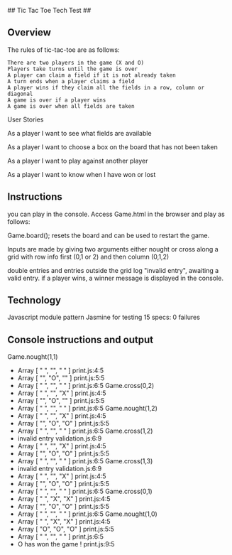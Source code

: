 ## Tic Tac Toe Tech Test ##

## Overview ##

The rules of tic-tac-toe are as follows:

    There are two players in the game (X and O)
    Players take turns until the game is over
    A player can claim a field if it is not already taken
    A turn ends when a player claims a field
    A player wins if they claim all the fields in a row, column or diagonal
    A game is over if a player wins
    A game is over when all fields are taken

User Stories

As a player I want to see what fields are available

As a player I want to choose a box on the board that has not been taken

As a player I want to play against another player

As a player I want to know when I have won or lost

## Instructions ##

you can play in the console. Access Game.html in the browser and play as follows:

Game.board(); resets the board and can be used to restart the game.

Inputs are made by giving two arguments either nought or cross along a grid
with row info first (0,1 or 2)
and then column (0,1,2)

double entries and entries outside the grid log "invalid entry", awaiting a valid entry.
if a player wins, a winner message is displayed in the console.

## Technology ##

Javascript module pattern
Jasmine for testing 15 specs: 0 failures

## Console instructions and output ##

 Game.nought(1,1)
 -   Array [ " ", "", " " ]  print.js:4:5
 -   Array [ "", "O", "" ]  print.js:5:5
 -   Array [ " ", "", " " ]  print.js:6:5
 Game.cross(0,2)
 -   Array [ " ", "", "X" ]  print.js:4:5
 -   Array [ "", "O", "" ]  print.js:5:5
 -   Array [ " ", "", " " ]  print.js:6:5
 Game.nought(1,2)
 -   Array [ " ", "", "X" ]  print.js:4:5
 -   Array [ "", "O", "O" ]  print.js:5:5
 -   Array [ " ", "", " " ]  print.js:6:5
 Game.cross(1,2)
 -   invalid entry  validation.js:6:9
 -   Array [ " ", "", "X" ]  print.js:4:5
 -   Array [ "", "O", "O" ]  print.js:5:5
 -   Array [ " ", "", " " ]  print.js:6:5
 Game.cross(1,3)
 -   invalid entry  validation.js:6:9
 -   Array [ " ", "", "X" ]  print.js:4:5
 -   Array [ "", "O", "O" ]  print.js:5:5
 -   Array [ " ", "", " " ]  print.js:6:5
 Game.cross(0,1)
 -   Array [ " ", "X", "X" ]  print.js:4:5
 -   Array [ "", "O", "O" ]  print.js:5:5
 -   Array [ " ", "", " " ]  print.js:6:5
 Game.nought(1,0)
 -  Array [ " ", "X", "X" ]  print.js:4:5
 -   Array [ "O", "O", "O" ]  print.js:5:5
 -   Array [ " ", "", " " ]  print.js:6:5
 -   O has won the game !  print.js:9:5
     
